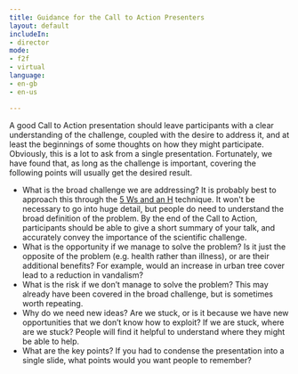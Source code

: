```yaml
---
title: Guidance for the Call to Action Presenters
layout: default
includeIn: 
- director
mode:
- f2f
- virtual
language:
- en-gb
- en-us

---
```

A good Call to Action presentation should leave participants with a clear understanding of the challenge, coupled with the desire to address it, and at least the beginnings of some thoughts on how they might participate. Obviously, this is a lot to ask from a single presentation. Fortunately, we have found that, as long as the challenge is important, covering the following points will usually get the desired result.
* What is the broad challenge we are addressing? It is probably best to approach this through the [5 Ws and an H](https://en.wikipedia.org/wiki/Five_Ws) technique. It won't be necessary to go into huge detail, but people do need to understand the broad definition of the problem. By the end of the Call to Action, participants should be able to give a short summary of your talk, and accurately convey the importance of the scientific challenge.
* What is the opportunity if we manage to solve the problem? Is it just the opposite of the problem (e.g. health rather than illness), or are their additional benefits? For example, would an increase in urban tree cover lead to a reduction in vandalism? 
* What is the risk if we don’t manage to solve the problem? This may already have been covered in the broad challenge, but is sometimes worth repeating.
* Why do we need new ideas? Are we stuck, or is it because we have new opportunities that we don’t know how to exploit?  If we are stuck, where are we stuck? People will find it helpful to understand where they might be able to help.
* What are the key points? If you had to condense the presentation into a single slide, what points would you want people to remember?
